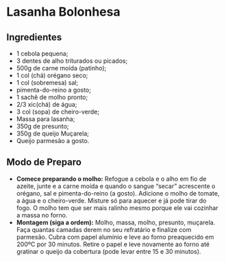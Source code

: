 # Lasanha Bolonhesa

## Ingredientes

- 1 cebola pequena;
- 3 dentes de alho triturados ou picados;
- 500g de carne moída (patinho);
- 1 col (chá) orégano seco;
- 1 col (sobremesa) sal;
- pimenta-do-reino a gosto;
- 1 sachê de molho pronto;
- 2/3 xic(chá) de água;
- 3 col (sopa) de cheiro-verde;
- Massa para lasanha;
- 350g de presunto;
- 350g de queijo Muçarela;
- Queijo parmesão a gosto.

## Modo de Preparo

* **Comece preparando o molho:**
  Refogue a cebola e o alho em fio de azeite, junte e a carne moída e quando o sangue “secar” acrescente o orégano, sal e pimenta-do-reino (a gosto). Adicione o molho de tomate, a água e o cheiro-verde. Misture só para aquecer e já pode tirar do fogo. O molho tem que ser mais ralinho mesmo porque ele vai cozinhar a massa no forno.
* **Montagem (siga a ordem):**
  Molho, massa, molho, presunto, muçarela.
  Faça quantas camadas derem no seu refratário e finalize com parmesão.
  Cubra com papel alumínio e leve ao forno preaquecido em 200ºC por 30 minutos.
  Retire o papel e leve novamente ao forno até gratinar o queijo da cobertura (pode levar entre 15 e 30 minutos).









